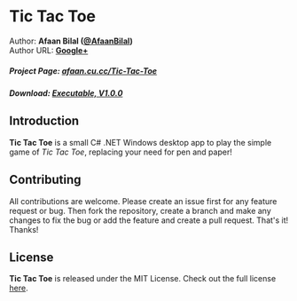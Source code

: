 Tic Tac Toe
==============

Author: **Afaan Bilal ([@AfaanBilal](https://github.com/AfaanBilal))**   
Author URL: **[Google+](https://google.com/+AfaanBilal)**

##### Project Page: [afaan.cu.cc/Tic-Tac-Toe](https://afaan.ml/Tic-Tac-Toe)
##### Download: [Executable, V1.0.0](https://afaan.ml/Tic-Tac-Toe/TicTacToe-1.0.0-Executable.zip)

## Introduction
**Tic Tac Toe** is a small C# .NET Windows desktop app to play the simple game of *Tic Tac Toe*, 
replacing your need for pen and paper!

## Contributing
All contributions are welcome. Please create an issue first for any feature request
or bug. Then fork the repository, create a branch and make any changes to fix the bug 
or add the feature and create a pull request. That's it!
Thanks!

## License
**Tic Tac Toe** is released under the MIT License.
Check out the full license [here](LICENSE).
